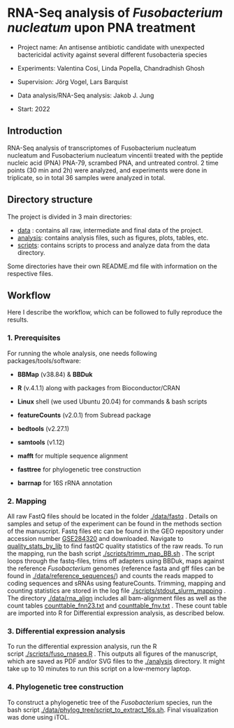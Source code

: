 # RNA-Seq analysis of _Fusobacterium nucleatum_ upon PNA treatment

- Project name: An antisense antibiotic candidate with unexpected bactericidal activity against several different 
                fusobacteria species 

- Experiments: Valentina Cosi, Linda Popella, Chandradhish Ghosh

- Supervision: Jörg Vogel, Lars Barquist

- Data analysis/RNA-Seq analysis:  Jakob J. Jung

- Start: 2022 

  

## Introduction

RNA-Seq analysis of transcriptomes of Fusobacterium nucleatum nucleatum and Fusobacterium nucleatum vincentii treated 
with the peptide nucleic acid (PNA) PNA-79, scrambed PNA, and untreated control. 2 time points (30 min and 2h) were 
analyzed, and experiments were done in triplicate, so in total 36 samples were analyzed in total.

## Directory structure

The project is divided in 3 main directories:

-   [data](data) : contains all raw, intermediate and final data of the project.  
-   [analysis](analysis): contains analysis files, such as figures, plots, tables, etc. 
-   [scripts](scripts): contains scripts to process and analyze data from the data directory.

Some directories have their own README.md file with information on the respective files. 



## Workflow

Here I describe the workflow, which can be followed to fully reproduce the results.



### 1. Prerequisites

For running the whole analysis, one needs following packages/tools/software:

- **BBMap** (v38.84) & **BBDuk**

- **R** (v.4.1.1) along with packages from Bioconductor/CRAN 

- **Linux** shell (we used Ubuntu 20.04) for commands & bash scripts

- **featureCounts** (v2.0.1) from Subread package

- **bedtools** (v2.27.1) 

- **samtools** (v1.12)

- **mafft**  for multiple sequence alignment 
- **fasttree**  for phylogenetic tree construction 
- **barrnap** for 16S rRNA annotation

  



### 2. Mapping

All raw FastQ files should be located in the folder [./data/fastq](data/fastq) . Details on samples and setup of the 
experiment can be found in the methods section of the manuscript. Fastq files etc can be found in the GEO repository
under accession number [GSE284320](https://www.ncbi.nlm.nih.gov/geo/query/acc.cgi?acc=GSE284320) and downloaded.
Navigate to 
[quality_stats_by_lib](./data/fastq/2023-12-11_Valentina_Cosi_PR23158_raw_FASTQ/quality_stats_by_lib) to 
find fastQC quality statistics of the raw reads. 
To run the mapping, run the bash script [./scripts/trimm_map_BB.sh](./scripts/trimm_map_BB.sh) . 
The script loops through the fastq-files, trims off adapters using BBDuk, maps against the reference _Fusobacterium_ genomes 
(reference fasta and gff files can be found in [./data/reference_sequences/](./data/reference_sequences/)) and counts 
the reads mapped to coding sequences and sRNAs using featureCounts.
Trimming, mapping and counting statistics are stored in the log file [./scripts/stdout_slurm_mapping](./scripts/stdout_slurm_mapping) . 
The directory [./data/rna_align](./data/rna_align) includes all bam-alignment files as well as the count 
tables [counttable_fnn23.txt](./data/rna_align/counttable_fnn23.txt) and [counttable_fnv.txt](./data/rna_align/counttable_fnv.txt) . 
These count table are imported into R for Differential expression analysis, as described below.



### 3. Differential expression analysis

To run the differential expression analysis, run the R  
script [./scripts/fuso_rnaseq.R](./scripts/fuso_rnaseq.R) . 
This outputs all figures of the manuscript, which are saved as PDF and/or SVG files to 
the [./analysis](./analysis) directory. It might take up to 10 minutes to run this script on a low-memory laptop. 


### 4. Phylogenetic tree construction
To construct a phylogenetic tree of the _Fusobacterium_ species, run the bash script 
[./data/phylog_tree/script_to_extract_16s.sh](./data/phylog_tree/script_to_extract_16s.sh).
Final visualization was done using iTOL.

